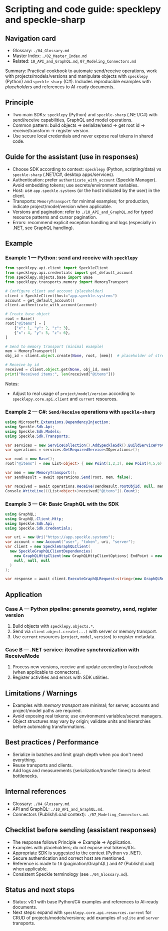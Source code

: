 
# Scripting and code guide: specklepy and speckle-sharp

## Navigation card
- Glossary: `./04_Glossary.md`
- Master Index: `./02_Master_Index.md`
- Related: `10_API_and_GraphQL.md`, `07_Modeling_Connectors.md`

Summary: Practical cookbook to automate send/receive operations, work with projects/models/versions and manipulate objects with `specklepy` (Python) and `speckle-sharp` (C#). Includes reproducible examples with *placeholders* and references to AI-ready documents.

## Principle

- Two main SDKs: `specklepy` (Python) and `speckle-sharp` (.NET/C#) with send/receive capabilities, GraphQL and model operations.
- Common pattern: build objects → serialize/send → get root id → receive/transform → register version.
- Use secure local credentials and never expose real tokens in shared code.

## Guide for the assistant (use in responses)

- Choose SDK according to context: `specklepy` (Python, scripting/data) vs `speckle-sharp` (.NET/C#, desktop apps/services).
- Authentication: prefer `authenticate_with_account` (Speckle Manager). Avoid embedding tokens; use secrets/environment variables.
- Host: use `app.speckle.systems` (or the host indicated by the user) in the client.
- Transports: `MemoryTransport` for minimal examples; for production, indicate project/model/version when applicable.
- Versions and pagination: refer to `./10_API_and_GraphQL.md` for typed resource patterns and cursor pagination.
- Errors: recommend explicit exception handling and logs (especially in .NET, see GraphQL handling).

## Example

### Example 1 — Python: send and receive with `specklepy`

```python
from specklepy.api.client import SpeckleClient
from specklepy.api.credentials import get_default_account
from specklepy.objects.base import Base
from specklepy.transports.memory import MemoryTransport

# Configure client and account (placeholder)
client = SpeckleClient(host="app.speckle.systems")
account = get_default_account()
client.authenticate_with_account(account)

# Create base object
root = Base()
root["@items"] = [
    {"x": 1, "y": 2, "z": 3},
    {"x": 4, "y": 5, "z": 6},
]

# Send to memory transport (minimal example)
mem = MemoryTransport()
obj_id = client.object.create(None, root, [mem])  # placeholder of stream/model if applicable

# Receive by id
received = client.object.get(None, obj_id, mem)
print("Received items:", len(received["@items"]))
```

Notes:
- Adjust to real usage of `project/model/version` according to `specklepy.core.api.client` and `current` resources.

### Example 2 — C#: `Send/Receive` operations with `speckle-sharp`

```csharp
using Microsoft.Extensions.DependencyInjection;
using Speckle.Sdk.Api;
using Speckle.Sdk.Models;
using Speckle.Sdk.Transports;

var services = new ServiceCollection().AddSpeckleSdk().BuildServiceProvider();
var operations = services.GetRequiredService<IOperations>();

var root = new Base();
root["@items"] = new List<object> { new Point(1,2,3), new Point(4,5,6) };

var mem = new MemoryTransport();
var sendResult = await operations.Send(root, mem, false);

var received = await operations.Receive(sendResult.rootObjId, null, mem);
Console.WriteLine(((List<object>)received["@items"]).Count);
```

### Example 3 — C#: Basic GraphQL with the SDK

```csharp
using GraphQL;
using GraphQL.Client.Http;
using Speckle.Sdk.Api;
using Speckle.Sdk.Credentials;

var uri = new Uri("https://app.speckle.systems");
var account = new Account("user", "token", uri, "server");
var client = new SpeckleGraphQLClient(
  new SpeckleGraphQLClientDependencies(
    new GraphQLHttpClient(new GraphQLHttpClientOptions{ EndPoint = new(uri, "/graphql") }),
    null, null, null
  )
);

var response = await client.ExecuteGraphQLRequest<string>(new GraphQLRequest("query{ serverInfo { name } }"), CancellationToken.None);
```

## Application

### Case A — Python pipeline: generate geometry, send, register version

1) Build objects with `specklepy.objects.*`.
2) Send via `client.object.create(...)` with server or memory transport.
3) Use `current` resources (`project`, `model`, `version`) to register metadata.

### Case B — .NET service: iterative synchronization with ReceiveMode

1) Process new versions, receive and update according to `ReceiveMode` (when applicable to connectors).
2) Register activities and errors with SDK utilities.

## Limitations / Warnings

- Examples with *memory transport* are minimal; for server, accounts and project/model paths are required.
- Avoid exposing real tokens; use environment variables/secret managers.
- Object structures may vary by origin; validate units and hierarchies before automating transformations.

## Best practices / Performance

- Serialize in batches and limit graph depth when you don't need everything.
- Reuse transports and clients.
- Add logs and measurements (serialization/transfer times) to detect bottlenecks.

## Internal references

- Glossary: `./04_Glossary.md`.
- API and GraphQL: `./10_API_and_GraphQL.md`.
- Connectors (Publish/Load context): `./07_Modeling_Connectors.md`.

## Checklist before sending (assistant responses)

- The response follows Principle → Example → Application.
- Examples with placeholders; do not expose real tokens/IDs.
- Appropriate SDK is suggested to the context (Python vs .NET).
- Secure authentication and correct host are mentioned.
- Reference is made to `10` (pagination/GraphQL) and `07` (Publish/Load) when applicable.
- Consistent Speckle terminology (see `./04_Glossary.md`).

## Status and next steps

- Status: v0.1 with base Python/C# examples and references to AI-ready documents.
- Next steps: expand with `specklepy.core.api.resources.current` for CRUD of projects/models/versions; add examples of `sqlite` and `server` transports.
